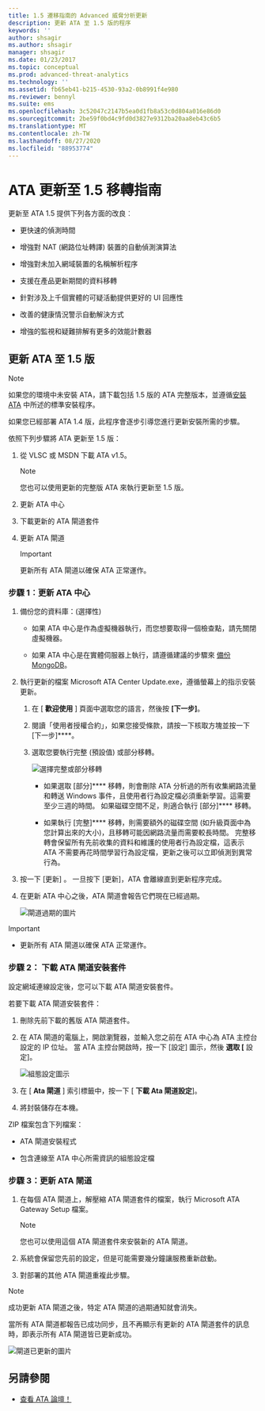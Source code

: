 ```yaml
---
title: 1.5 遷移指南的 Advanced 威脅分析更新
description: 更新 ATA 至 1.5 版的程序
keywords: ''
author: shsagir
ms.author: shsagir
manager: shsagir
ms.date: 01/23/2017
ms.topic: conceptual
ms.prod: advanced-threat-analytics
ms.technology: ''
ms.assetid: fb65eb41-b215-4530-93a2-0b8991f4e980
ms.reviewer: bennyl
ms.suite: ems
ms.openlocfilehash: 3c52047c2147b5ea0d1fb8a53c0d804a016e86d0
ms.sourcegitcommit: 2be59f0bd4c9fd0d3827e9312ba20aa8eb43c6b5
ms.translationtype: MT
ms.contentlocale: zh-TW
ms.lasthandoff: 08/27/2020
ms.locfileid: "88953774"
---
```

# <a name="ata-update-to-15-migration-guide"></a>ATA 更新至 1.5 移轉指南
更新至 ATA 1.5 提供下列各方面的改良︰

- 更快速的偵測時間

- 增強對 NAT (網路位址轉譯) 裝置的自動偵測演算法

- 增強對未加入網域裝置的名稱解析程序

- 支援在產品更新期間的資料移轉

- 針對涉及上千個實體的可疑活動提供更好的 UI 回應性

- 改善的健康情況警示自動解決方式

- 增強的監視和疑難排解有更多的效能計數器

## <a name="updating-ata-to-version-15"></a>更新 ATA 至 1.5 版
> [!NOTE]
> 如果您的環境中未安裝 ATA，請下載包括 1.5 版的 ATA 完整版本，並遵循[安裝 ATA](install-ata-step1.md) 中所述的標準安裝程序。

如果您已經部署 ATA 1.4 版，此程序會逐步引導您進行更新安裝所需的步驟。

依照下列步驟將 ATA 更新至 1.5 版：

1. 從 VLSC 或 MSDN 下載 ATA v1.5。
      > [!NOTE]
      > 您也可以使用更新的完整版 ATA 來執行更新至 1.5 版。


1. 更新 ATA 中心

1. 下載更新的 ATA 閘道套件

1. 更新 ATA 閘道

    > [!IMPORTANT]
    > 更新所有 ATA 閘道以確保 ATA 正常運作。

### <a name="step-1-update-the-ata-center"></a>步驟 1︰更新 ATA 中心

1. 備份您的資料庫：(選擇性)

    - 如果 ATA 中心是作為虛擬機器執行，而您想要取得一個檢查點，請先關閉虛擬機器。

    - 如果 ATA 中心是在實體伺服器上執行，請遵循建議的步驟來 [備份 MongoDB](https://docs.mongodb.org/manual/core/backups/)。

1. 執行更新的檔案 Microsoft ATA Center Update.exe，遵循螢幕上的指示安裝更新。

    1.  在 [ **歡迎使用** ] 頁面中選取您的語言，然後按 **[下一步]**。

    2.  閱讀「使用者授權合約」，如果您接受條款，請按一下核取方塊並按一下 [下一步]****。

    3.  選取您要執行完整 (預設值) 或部分移轉。

        ![選擇完整或部分移轉](media/ATA-center-fullpartial.png)

        - 如果選取 [部分]**** 移轉，則會刪除 ATA 分析過的所有收集網路流量和轉送 Windows 事件，且使用者行為設定檔必須重新學習。這需要至少三週的時間。 如果磁碟空間不足，則適合執行 [部分]**** 移轉。

        - 如果執行 [完整]**** 移轉，則需要額外的磁碟空間 (如升級頁面中為您計算出來的大小)，且移轉可能因網路流量而需要較長時間。 完整移轉會保留所有先前收集的資料和維護的使用者行為設定檔，這表示 ATA 不需要再花時間學習行為設定檔，更新之後可以立即偵測到異常行為。

1. 按一下 [更新] 。 一旦按下 [更新]，ATA 會離線直到更新程序完成。

1. 在更新 ATA 中心之後，ATA 閘道會報告它們現在已經過期。

    ![閘道過期的圖片](media/ATA-center-outdated.png)

> [!IMPORTANT]
> - 更新所有 ATA 閘道以確保 ATA 正常運作。

### <a name="step-2-download-the-ata-gateway-setup-package"></a>步驟 2： 下載 ATA 閘道安裝套件
設定網域連線設定後，您可以下載 ATA 閘道安裝套件。

若要下載 ATA 閘道安裝套件：

1. 刪除先前下載的舊版 ATA 閘道套件。

1. 在 ATA 閘道的電腦上，開啟瀏覽器，並輸入您之前在 ATA 中心為 ATA 主控台設定的 IP 位址。 當 ATA 主控台開啟時，按一下 [設定] 圖示，然後 **選取 [** 設定]。

    ![組態設定圖示](media/ATA-config-icon.png)

1. 在 [ **Ata 閘道** ] 索引標籤中，按一下 [ **下載 Ata 閘道設定**]。

1. 將封裝儲存在本機。

ZIP 檔案包含下列檔案：

- ATA 閘道安裝程式

- 包含連線至 ATA 中心所需資訊的組態設定檔

### <a name="step-3-update-the-ata-gateways"></a>步驟 3：更新 ATA 閘道

1. 在每個 ATA 閘道上，解壓縮 ATA 閘道套件的檔案，執行 Microsoft ATA Gateway Setup 檔案。

    > [!NOTE]
    > 您也可以使用這個 ATA 閘道套件來安裝新的 ATA 閘道。

1. 系統會保留您先前的設定，但是可能需要幾分鐘讓服務重新啟動。

1. 對部署的其他 ATA 閘道重複此步驟。

> [!NOTE]
> 成功更新 ATA 閘道之後，特定 ATA 閘道的過期通知就會消失。

當所有 ATA 閘道都報告已成功同步，且不再顯示有更新的 ATA 閘道套件的訊息時，即表示所有 ATA 閘道皆已更新成功。

![閘道已更新的圖片](media/ATA-gw-updated.png)

## <a name="see-also"></a>另請參閱

- [查看 ATA 論壇！](https://social.technet.microsoft.com/Forums/security/home?forum=mata)
